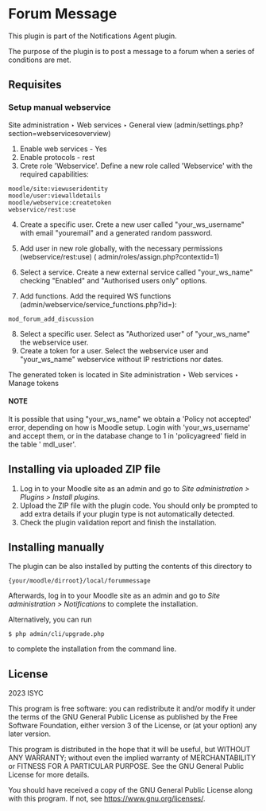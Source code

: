 # Forum Message #

This plugin is part of the Notifications Agent plugin.

The purpose of the plugin is to post a message to a forum when a series of conditions are met.

## Requisites ##

### Setup manual webservice ###

Site administration ‣ Web services ‣ General view (admin/settings.php?section=webservicesoverview)

1. Enable web services - Yes
2. Enable protocols - rest
3. Crete role 'Webservice'. Define a new role called 'Webservice' with the required capabilities:</br>

```
moodle/site:viewuseridentity 
moodle/user:viewalldetails
moodle/webservice:createtoken 
webservice/rest:use
```

4. Create a specific user.
   Crete a new user called "your_ws_username" with email "youremail" and a generated random password.
5. Add user in new role globally, with the necessary permissions (webservice/rest:use) (
   admin/roles/assign.php?contextid=1)

6. Select a service.
   Create a new external service called "your_ws_name" checking "Enabled" and "Authorised users only" options.
7. Add functions. Add the required WS functions (admin/webservice/service_functions.php?id=):

```
mod_forum_add_discussion
```

8. Select a specific user. Select as "Authorized user" of "your_ws_name" the webservice user.
9. Create a token for a user. Select the webservice user and "your_ws_name" webservice without IP restrictions nor
   dates.

The generated token is located in Site administration ‣ Web services ‣ Manage tokens

#### NOTE ####

It is possible that using "your_ws_name" we obtain a 'Policy not accepted' error, depending on how is Moodle setup.
Login with 'your_ws_username' and accept them, or in the database change to 1 in 'policyagreed' field in the table '
mdl_user'.

## Installing via uploaded ZIP file ##

1. Log in to your Moodle site as an admin and go to _Site administration >
   Plugins > Install plugins_.
2. Upload the ZIP file with the plugin code. You should only be prompted to add
   extra details if your plugin type is not automatically detected.
3. Check the plugin validation report and finish the installation.

## Installing manually ##

The plugin can be also installed by putting the contents of this directory to

    {your/moodle/dirroot}/local/forummessage

Afterwards, log in to your Moodle site as an admin and go to _Site administration >
Notifications_ to complete the installation.

Alternatively, you can run

    $ php admin/cli/upgrade.php

to complete the installation from the command line.

## License ##

2023 ISYC

This program is free software: you can redistribute it and/or modify it under
the terms of the GNU General Public License as published by the Free Software
Foundation, either version 3 of the License, or (at your option) any later
version.

This program is distributed in the hope that it will be useful, but WITHOUT ANY
WARRANTY; without even the implied warranty of MERCHANTABILITY or FITNESS FOR A
PARTICULAR PURPOSE. See the GNU General Public License for more details.

You should have received a copy of the GNU General Public License along with
this program. If not, see <https://www.gnu.org/licenses/>.
